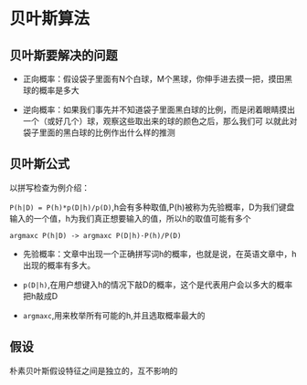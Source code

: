 # 贝叶斯算法

## 贝叶斯要解决的问题

* 正向概率：假设袋子里面有N个白球，M个黑球，你伸手进去摸一把，摸田黑球的概率是多大

* 逆向概率：如果我们事先并不知道袋子里面黑白球的比例，而是闭着眼睛摸出一个（或好几个）球，观察这些取出来的球的颜色之后，那么我们可
以就此对袋子里面的黑白球的比例作出什么样的推测

## 贝叶斯公式

以拼写检查为例介绍：

`P(h|D) = P(h)*p(D|h)/p(D)`,h会有多种取值,P(h)被称为先验概率，D为我们键盘输入的一个值，h为我们真正想要输入的值，所以h的取值可能有多个

`argmaxc P(h|D) -> argmaxc P(D|h)·P(h)/P(D)`

* 先验概率：文章中出现一个正确拼写词h的概率，也就是说，在英语文章中，h出现的概率有多大。

* `p(D|h)`,在用户想键入h的情况下敲D的概率，这个是代表用户会以多大的概率把h敲成D

* `argmaxc`,用来枚举所有可能的h,并且选取概率最大的

## 假设

朴素贝叶斯假设特征之间是独立的，互不影响的

